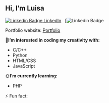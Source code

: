 ## Hi, I’m Luisa
[![Linkedin Badge](https://i.stack.imgur.com/gVE0j.png) LinkedIn](https://www.linkedin.com/in/luisa-martinez-0a495b25a/)
&nbsp;
[![Linkedin Badge](https://www.linkedin.com/in/luisa-martinez-0a495b25a/)

Portfolio website: [Portfolio](file:///C:/Users/Luisa/OneDrive/Documents/GitHub/Portfolio/luisaM735.github.io/luisaM735.github.io/index.html)

 🌱**I’m interested in coding my creativity with:**
  - C/C++
  - Python  
  - HTML/CSS
  - JavaScript

🌞**I’m currently learning:**
- PHP
  
⚡ Fun fact: 

<!---
luisaM735/luisaM735 is a ✨ special ✨ repository because its `README.md` (this file) appears on your GitHub profile.
You can click the Preview link to take a look at your changes.
--->
